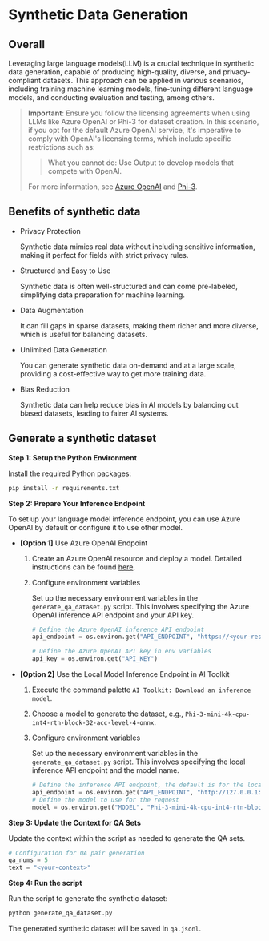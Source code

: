 # Synthetic Data Generation

## Overall

Leveraging large language models(LLM) is a crucial technique in synthetic data generation, capable of producing high-quality, diverse, and privacy-compliant datasets. This approach can be applied in various scenarios, including training machine learning models, fine-tuning different language models, and conducting evaluation and testing, among others.

> **Important**: Ensure you follow the licensing agreements when using LLMs like Azure OpenAI or Phi-3 for dataset creation.
> In this scenario, if you opt for the default Azure OpenAI service, it's imperative to comply with OpenAI's licensing terms, which include specific restrictions such as:
>> What you cannot do:
>> Use Output to develop models that compete with OpenAI.
>
> For more information, see [Azure OpenAI](https://openai.com/policies/business-terms/) and [Phi-3](https://huggingface.co/microsoft/Phi-3-mini-4k-instruct/blob/main/LICENSE).


## Benefits of synthetic data

- Privacy Protection

  Synthetic data mimics real data without including sensitive information, making it perfect for fields with strict privacy rules.

- Structured and Easy to Use

  Synthetic data is often well-structured and can come pre-labeled, simplifying data preparation for machine learning.

- Data Augmentation

  It can fill gaps in sparse datasets, making them richer and more diverse, which is useful for balancing datasets.

- Unlimited Data Generation

  You can generate synthetic data on-demand and at a large scale, providing a cost-effective way to get more training data.

- Bias Reduction

  Synthetic data can help reduce bias in AI models by balancing out biased datasets, leading to fairer AI systems.

## Generate a synthetic dataset

**Step 1: Setup the Python Environment**

Install the required Python packages:

```sh
pip install -r requirements.txt
```

**Step 2: Prepare Your Inference Endpoint**

To set up your language model inference endpoint, you can use Azure OpenAI by default or configure it to use other model.

- **[Option 1]** Use Azure OpenAI Endpoint
  1. Create an Azure OpenAI resource and deploy a model. Detailed instructions can be found [here](https://learn.microsoft.com/azure/ai-services/openai/how-to/create-resource).
  2. Configure environment variables

     Set up the necessary environment variables in the `generate_qa_dataset.py` script. This involves specifying the Azure OpenAI inference API endpoint and your API key.

      ```python
      # Define the Azure OpenAI inference API endpoint  
      api_endpoint = os.environ.get("API_ENDPOINT", "https://<your-resource-name>.openai.azure.com/openai/deployments/gpt-4o/chat/completions?api-version=2024-02-15-preview") 

      # Define the Azure OpenAI API key in env variables
      api_key = os.environ.get("API_KEY")  
      ```

- **[Option 2]** Use the Local Model Inference Endpoint in AI Toolkit
  1. Execute the command palette `AI Toolkit: Download an inference model`.
  2. Choose a model to generate the dataset, e.g., `Phi-3-mini-4k-cpu-int4-rtn-block-32-acc-level-4-onnx`.
  3. Configure environment variables

     Set up the necessary environment variables in the `generate_qa_dataset.py` script. This involves specifying the local inference API endpoint and the model name.

      ```python
      # Define the inference API endpoint, the default is for the local API in AI Toolkit
      api_endpoint = os.environ.get("API_ENDPOINT", "http://127.0.0.1:5272/v1/chat/completions") 
      # Define the model to use for the request
      model = os.environ.get("MODEL", "Phi-3-mini-4k-cpu-int4-rtn-block-32-acc-level-4-onnx")
      ```

**Step 3: Update the Context for QA Sets**

Update the context within the script as needed to generate the QA sets.

```python
# Configuration for QA pair generation
qa_nums = 5
text = "<your-context>"
```

**Step 4: Run the script**

Run the script to generate the synthetic dataset:

```sh
python generate_qa_dataset.py
```

The generated synthetic dataset will be saved in `qa.jsonl`.
